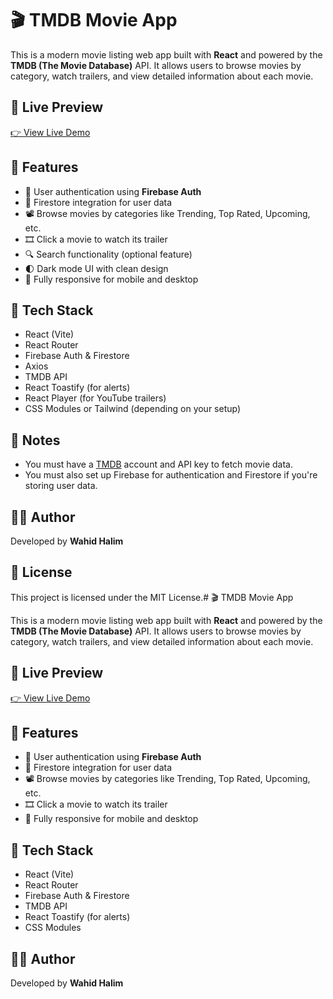 # 🎬 TMDB Movie App

This is a modern movie listing web app built with **React** and powered by the **TMDB (The Movie Database)** API. It allows users to browse movies by category, watch trailers, and view detailed information about each movie.

## 🔗 Live Preview

[👉 View Live Demo](https://your-app-url.netlify.app)

## 🚀 Features

- 🔐 User authentication using **Firebase Auth**
- 📁 Firestore integration for user data
- 📽️ Browse movies by categories like Trending, Top Rated, Upcoming, etc.
- 🎞️ Click a movie to watch its trailer
- 🔍 Search functionality (optional feature)
- 🌓 Dark mode UI with clean design
- 📱 Fully responsive for mobile and desktop

## 🧰 Tech Stack

- React (Vite)
- React Router
- Firebase Auth & Firestore
- Axios
- TMDB API
- React Toastify (for alerts)
- React Player (for YouTube trailers)
- CSS Modules or Tailwind (depending on your setup)

## 📝 Notes

- You must have a [TMDB](https://www.themoviedb.org/) account and API key to fetch movie data.
- You must also set up Firebase for authentication and Firestore if you're storing user data.

## 🙋‍♂️ Author

Developed by **Wahid Halim**

## 📄 License

This project is licensed under the MIT License.# 🎬 TMDB Movie App

This is a modern movie listing web app built with **React** and powered by the **TMDB (The Movie Database)** API. It allows users to browse movies by category, watch trailers, and view detailed information about each movie.

## 🔗 Live Preview

[👉 View Live Demo](https://nclonewahid.netlify.app/login)

## 🚀 Features

- 🔐 User authentication using **Firebase Auth**
- 📁 Firestore integration for user data
- 📽️ Browse movies by categories like Trending, Top Rated, Upcoming, etc.
- 🎞️ Click a movie to watch its trailer
- 📱 Fully responsive for mobile and desktop

## 🧰 Tech Stack

- React (Vite)
- React Router
- Firebase Auth & Firestore
- TMDB API
- React Toastify (for alerts)
- CSS Modules

## 🙋‍♂️ Author

Developed by **Wahid Halim**
